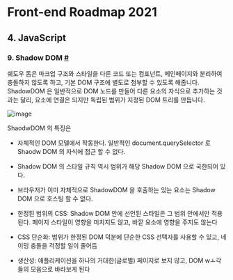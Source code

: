 # Front-end Roadmap 2021

## 4. JavaScript

### 9. Shadow DOM [#](https://alexband.tistory.com/53)

쉐도우 돔은 마크업 구조와 스타일을 다른 코드 또는 컴포넌트, 메인페이지와 분리하여 충돌하지 않도록 하고, 기본 DOM 구조에 별도로 첨부할 수 있도록 해줍니다. ShadowDOM 은 일반적으로 DOM 노드를 만들어 다른 요소의 자식으로 추가하는 것과는 달리, 요소에 연결은 되지만 독립된 범위가 지정된 DOM 트리를 만듭니다.

![image](https://user-images.githubusercontent.com/24728385/106285103-69cbc100-6287-11eb-9e86-7057d421088a.png)



ShaodwDOM 의 특징은

- 자체적인 DOM 모델에서 작동한다. 일반적인 document.querySelector 로 Shaodw DOM 의 자식에 접근 할 수 없다.
- Shadow DOM 의 스타일 규칙 역시 범위가 해당 Shadow DOM 으로 국한되어 있다.
- 브라우저가 이미 자체적으로 ShadowDOM 을 호출하는 있는 요소는 Shadow DOM 으로 호스팅 할 수 없다.



- 한정된 범위의 CSS: Shadow DOM 안에 선언된 스타일은 그 범위 안에서만 적용된다. 페이지 스타일이 영향을 미치지도 않고, 바깥 요소에 영향을 주지도 않는다
- CSS 단순화: 범위가 한정된 DOM 덕분에 단순한 CSS 선택자를 사용할 수 있고, 네이밍 충돌을 걱정할 일이 줄어듬
- 생산성: 애플리케이션을 하나의 거대한(글로벌) 페이지로 보지 않고, DOM wㅗ각들의 모음으로 바라보게 된다



